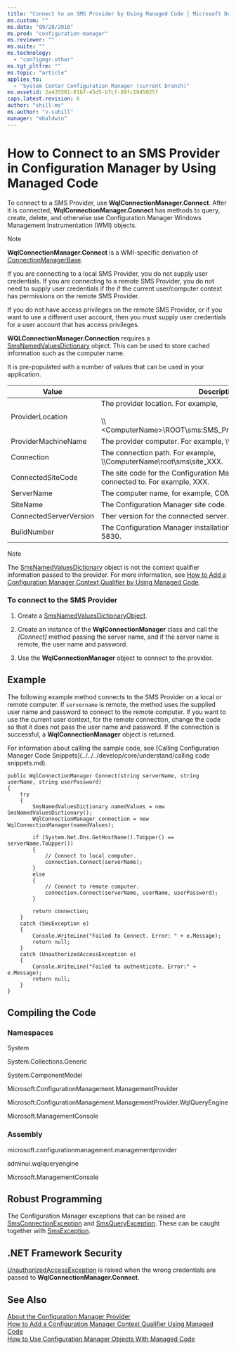 ```yaml
---
title: "Connect to an SMS Provider by Using Managed Code | Microsoft Docs"
ms.custom: ""
ms.date: "09/20/2016"
ms.prod: "configuration-manager"
ms.reviewer: ""
ms.suite: ""
ms.technology:
  - "configmgr-other"
ms.tgt_pltfrm: ""
ms.topic: "article"
applies_to:
  - "System Center Configuration Manager (current branch)"
ms.assetid: 2a435561-01b7-45d5-b7cf-89fc1845025f
caps.latest.revision: 6
author: "shill-ms"
ms.author: "v-suhill"
manager: "mbaldwin"
---
```

# How to Connect to an SMS Provider in Configuration Manager by Using Managed Code
To connect to a SMS Provider, use **WqlConnectionManager.Connect**. After it is connected, **WqlConnectionManager.Connect** has methods to query, create, delete, and otherwise use Configuration Manager Windows Management Instrumentation (WMI) objects.  

> [!NOTE]
>  **WqlConnectionManager.Connect** is a WMI-specific derivation of [ConnectionManagerBase](https://msdn.microsoft.com/library/microsoft.configurationmanagement.managementprovider.connectionmanagerbase.aspx).  

 If you are connecting to a local SMS Provider, you do not supply user credentials. If you are connecting to a remote SMS Provider, you do not need to supply user credentials if the if the current user/computer context has permissions on the remote SMS Provider.  

 If you do not have access privileges on the remote SMS Provider, or if you want to use a different user account, then you must supply user credentials for a user account that has access privileges.  

 **WQLConnectionManager.Connection** requires a [SmsNamedValuesDictionary](https://msdn.microsoft.com/en-us/library/microsoft.configurationmanagement.managementprovider.smsnamedvaluesdictionary.aspx) object. This can be used to store cached information such as the computer name.  

 It is pre-populated with a number of values that can be used in your application.  

|Value|Description.|  
|-----------|------------------|  
|ProviderLocation|The provider location. For example,<br /><br /> \\\\<ComputerName\>\ROOT\sms:SMS_ProviderLocation.SiteCode="XXX".|  
|ProviderMachineName|The provider computer. For example, \\\ComputerName.|  
|Connection|The connection path. For example, \\\ComputerName\root\sms\site_XXX.|  
|ConnectedSiteCode|The site code for the Configuration Manager site that the connection is connected to. For example, XXX.|  
|ServerName|The computer name, for example, COMPUTERNAME.|  
|SiteName|The Configuration Manager site code. For example, Central Site.|  
|ConnectedServerVersion|Ther version for the connected server. For example, 4.00.5830.0000|  
|BuildNumber|The Configuration Manager installation build number. For example, 5830.|  

> [!NOTE]
>  The [SmsNamedValuesDictionary](https://msdn.microsoft.com/library/microsoft.configurationmanagement.managementprovider.smsnamedvaluesdictionary.aspx) object is not the context qualifier information passed to the provider. For more information, see [How to Add a Configuration Manager Context Qualifier by Using Managed Code](../../../develop/core/understand/how-to-add-a-configuration-manager-context-qualifier-by-using-managed-code.md).  

### To connect to the SMS Provider  

1.  Create a [SmsNamedValuesDictionaryObject](https://msdn.microsoft.com/library/microsoft.configurationmanagement.managementprovider.smsnamedvaluesdictionary.aspx).  

2.  Create an instance of the **WqlConnectionManager** class and call the *[Connect]* method passing the server name, and if the server name is remote, the user name and password.  

3.  Use the **WqlConnectionManager** object to connect to the provider.  

## Example  
 The following example method connects to the SMS Provider on a local or remote computer. If `servername` is remote, the method uses the supplied user name and password to connect to the remote computer. If you want to use the current user context, for the remote connection, change the code so that it does not pass the user name and password. If the connection is successful, a **WqlConnectionManager** object is returned.  

 For information about calling the sample code, see [Calling Configuration Manager Code Snippets](../../../develop/core/understand/calling code snippets.md).  

```  
public WqlConnectionManager Connect(string serverName, string userName, string userPassword)  
{  
    try  
    {  
        SmsNamedValuesDictionary namedValues = new SmsNamedValuesDictionary();  
        WqlConnectionManager connection = new WqlConnectionManager(namedValues);  

        if (System.Net.Dns.GetHostName().ToUpper() == serverName.ToUpper())  
        {  
            // Connect to local computer.  
            connection.Connect(serverName);  
        }  
        else  
        {  
            // Connect to remote computer.  
            connection.Connect(serverName, userName, userPassword);  
        }  

        return connection;  
    }  
    catch (SmsException e)  
    {  
        Console.WriteLine("Failed to Connect. Error: " + e.Message);  
        return null;  
    }  
    catch (UnauthorizedAccessException e)  
    {  
        Console.WriteLine("Failed to authenticate. Error:" + e.Message);  
        return null;  
    }  
}  

```  

## Compiling the Code  

### Namespaces  
 System  

 System.Collections.Generic  

 System.ComponentModel  

 Microsoft.ConfigurationManagement.ManagementProvider  

 Microsoft.ConfigurationManagement.ManagementProvider.WqlQueryEngine  

 Microsoft.ManagementConsole  

### Assembly  
 microsoft.configurationmanagement.managementprovider  

 adminui.wqlqueryengine  

 Microsoft.ManagementConsole  

## Robust Programming  
 The Configuration Manager exceptions that can be raised are [SmsConnectionException](https://msdn.microsoft.com/library/microsoft.configurationmanagement.managementprovider.smsconnectionexception.aspx) and [SmsQueryException](https://msdn.microsoft.com/library/microsoft.configurationmanagement.managementprovider.smsqueryexception.aspx). These can be caught together with [SmsException](https://msdn.microsoft.com/library/microsoft.configurationmanagement.managementprovider.smsexception.aspx).  

## .NET Framework Security  
 [UnauthorizedAccessException](https://msdn.microsoft.com/library/system.unauthorizedaccessexception.aspx) is raised when the wrong credentials are passed to **WqlConnectionManager.Connect**.  

## See Also  
 [About the Configuration Manager Provider](../../../develop/core/understand/about-the-sms-provider-in-configuration-manager.md)   
 [How to Add a Configuration Manager Context Qualifier Using Managed Code](../../../develop/core/understand/how-to-add-a-configuration-manager-context-qualifier-by-using-managed-code.md)   
 [How to Use Configuration Manager Objects With Managed Code](../../../develop/core/understand/how-to-use-configuration-manager-objects-with-managed-code.md)
